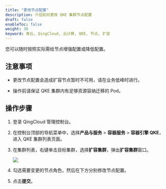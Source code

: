 ```yaml
---
title: "更改节点配置"
description: 介绍如何更改 QKE 集群节点配置
draft: false
enableToc: false
weight: 30
keyword: 青云, QingCloud, 云计算, QKE, 节点, 扩容
---
```


您可以随时按照实际需给节点增强配置或降低配置。

## 注意事项

- 更改节点配置会造成扩容节点暂时不可用，请在业务低峰时进行。

- 操作前请保证 QKE 集群内有足够资源容纳迁移的 Pod。

## 操作步骤

1. 登录 QingCloud 管理控制台。

2. 在控制台顶部的导航菜单中，选择**产品与服务** > **容器服务** > **容器引擎 QKE**，进入 QKE 集群列表页面。

3. 在集群列表，右键单击目标集群，选择**扩容集群**，弹出**扩容集群**窗口。

   ![](../../../_images/change_node_cfg.png)

4. 勾选需要变更的节点角色，然后在下方分别修改节点配置。

5. 点击**提交**。

